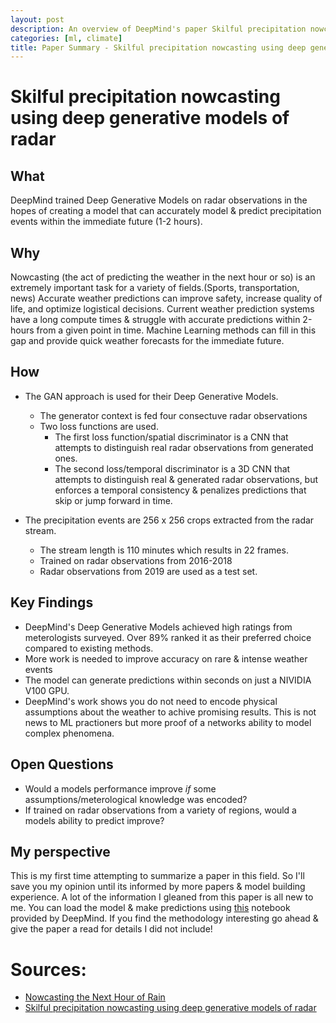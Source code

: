 ```yaml
---
layout: post
description: An overview of DeepMind's paper Skilful precipitation nowcasting using deep generative models of radar.
categories: [ml, climate]
title: Paper Summary - Skilful precipitation nowcasting using deep generative models of radar
---
```


# Skilful precipitation nowcasting using deep generative models of radar

## What
DeepMind trained Deep Generative Models on radar observations in the hopes of creating a model that can accurately model & predict precipitation events within the immediate future (1-2 hours).


## Why
Nowcasting (the act of predicting the weather in the next hour or so) is an extremely important task for a variety of fields.(Sports, transportation, news) Accurate weather predictions can improve safety, increase quality of life, and optimize logistical decisions. Current weather prediction systems have a long compute times & struggle with accurate predictions within 2-hours from a given point in time. Machine Learning methods can fill in this gap and provide quick weather forecasts for the immediate future.

## How
- The GAN approach is used for their Deep Generative Models.
    - The generator context is fed four consectuve radar observations 
    - Two loss functions are used.
        - The first loss function/spatial discriminator is a CNN that attempts to distinguish real radar observations from generated ones.
        - The second loss/temporal discriminator is a 3D CNN that attempts to distinguish real & generated radar observations, but enforces a temporal consistency & penalizes predictions that skip or jump forward in time. 

- The precipitation events are 256 x 256 crops extracted from the radar stream.
    - The stream length is 110 minutes which results in 22 frames.
    - Trained on radar observations from 2016-2018
    - Radar observations from 2019 are used as a test set. 

## Key Findings
- DeepMind's Deep Generative Models achieved high ratings from meterologists surveyed. Over 89% ranked it as their preferred choice compared to existing methods.
- More work is needed to improve accuracy on rare & intense weather events
- The model can generate predictions within seconds on just a NIVIDIA V100 GPU.
- DeepMind's work shows you do not need to encode physical assumptions about the weather to achive promising results. This is not news to ML practioners but more proof of a networks ability to model complex phenomena. 

## Open Questions
- Would a models performance improve *if* some assumptions/meterological knowledge was encoded?
- If trained on radar observations from a variety of regions, would a models ability to predict improve?

## My perspective

This is my first time attempting to summarize a paper in this field. So I'll save you my opinion until its informed by more papers & model building experience. A lot of the information I gleaned from this paper is all new to me. You can load the model & make predictions using [this](https://github.com/deepmind/deepmind-research/tree/master/nowcasting) notebook provided by DeepMind. If you find the methodology interesting go ahead & give the paper a read for details I did not include!

# Sources:
- [Nowcasting the Next Hour of Rain](https://deepmind.com/blog/article/nowcasting)
- [Skilful precipitation nowcasting using deep generative models of radar](https://www.nature.com/articles/s41586-021-03854-z)